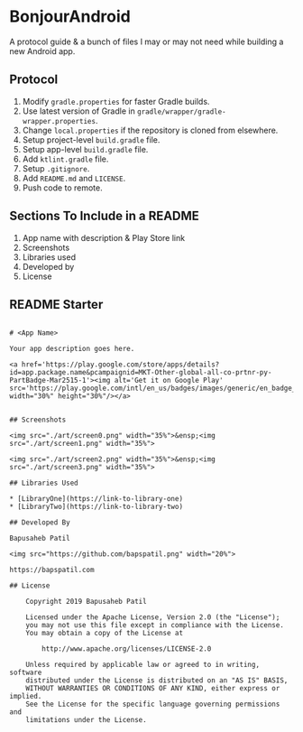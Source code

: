 
# BonjourAndroid

A protocol guide & a bunch of files I may or may not need while building a new Android app.

## Protocol

1. Modify `gradle.properties` for faster Gradle builds.
2. Use latest version of Gradle in `gradle/wrapper/gradle-wrapper.properties`.
3. Change `local.properties` if the repository is cloned from elsewhere.
4. Setup project-level `build.gradle` file.
5. Setup app-level `build.gradle` file.
6. Add `ktlint.gradle` file.
7. Setup `.gitignore`.
8. Add `README.md` and `LICENSE`.
9. Push code to remote.

## Sections To Include in a README

1. App name with description & Play Store link
2. Screenshots
3. Libraries used
4. Developed by
5. License

## README Starter

```

# <App Name>

Your app description goes here.

<a href='https://play.google.com/store/apps/details?id=app.package.name&pcampaignid=MKT-Other-global-all-co-prtnr-py-PartBadge-Mar2515-1'><img alt='Get it on Google Play' src='https://play.google.com/intl/en_us/badges/images/generic/en_badge_web_generic.png' width="30%" height="30%"/></a>


## Screenshots

<img src="./art/screen0.png" width="35%">&ensp;<img src="./art/screen1.png" width="35%">

<img src="./art/screen2.png" width="35%">&ensp;<img src="./art/screen3.png" width="35%">

## Libraries Used

* [LibraryOne](https://link-to-library-one)
* [LibraryTwo](https://link-to-library-two)

## Developed By

Bapusaheb Patil

<img src="https://github.com/bapspatil.png" width="20%">

https://bapspatil.com

## License

    Copyright 2019 Bapusaheb Patil

    Licensed under the Apache License, Version 2.0 (the "License");
    you may not use this file except in compliance with the License.
    You may obtain a copy of the License at

        http://www.apache.org/licenses/LICENSE-2.0

    Unless required by applicable law or agreed to in writing, software
    distributed under the License is distributed on an "AS IS" BASIS,
    WITHOUT WARRANTIES OR CONDITIONS OF ANY KIND, either express or implied.
    See the License for the specific language governing permissions and
    limitations under the License.
```
